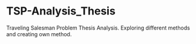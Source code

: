 # TSP-Analysis_Thesis
Traveling Salesman Problem Thesis Analysis. Exploring different methods and creating own method.
